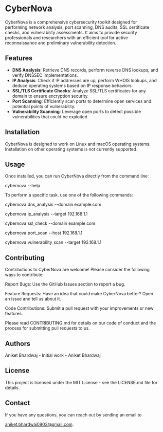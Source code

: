 ﻿# CyberNova

CyberNova is a comprehensive cybersecurity toolkit designed for performing network analysis, port scanning, DNS audits, SSL certificate checks, and vulnerability assessments. It aims to provide security professionals and researchers with an efficient tool for active reconnaissance and preliminary vulnerability detection.

## Features

- **DNS Analysis**: Retrieve DNS records, perform reverse DNS lookups, and verify DNSSEC implementations.
- **IP Analysis**: Check if IP addresses are up, perform WHOIS lookups, and deduce operating systems based on IP response behaviors.
- **SSL/TLS Certificate Checks**: Analyze SSL/TLS certificates for any domain to ensure encryption security.
- **Port Scanning**: Efficiently scan ports to determine open services and potential points of vulnerability.
- **Vulnerability Scanning**: Leverage open ports to detect possible vulnerabilities that could be exploited.

## Installation

CyberNova is designed to work on Linux and macOS operating systems. Installation on other operating systems is not currently supported.





## Usage

Once installed, you can run CyberNova directly from the command line:

cybernova --help

To perform a specific task, use one of the following commands:

cybernova dns\_analysis --domain example.com

cybernova ip\_analysis --target 192.168.1.1

cybernova ssl\_check --domain example.com

cybernova port\_scan --host 192.168.1.1

cybernova vulnerability\_scan --target 192.168.1.1

## Contributing

Contributions to CyberNova are welcome! Please consider the following ways to contribute:

Report Bugs: Use the GitHub Issues section to report a bug.

Feature Requests: Have an idea that could make CyberNova better? Open an issue and tell us about it.

Code Contributions: Submit a pull request with your improvements or new features.

Please read CONTRIBUTING.md for details on our code of conduct and the process for submitting pull requests to us.

## Authors

Aniket Bhardwaj - Initial work - Aniket Bhardwaj

## License

This project is licensed under the MIT License - see the LICENSE.md file for details.

## Contact

If you have any questions, you can reach out by sending an email to

aniket.bhardwaj0803@gmail.com.
